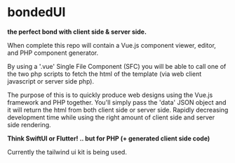 # bondedUI

<b>the perfect bond with client side & server side.</b>

When complete this repo will contain a Vue.js component viewer, editor, and PHP component generator.

By using a '.vue' Single File Component (SFC) you will be able to call one of the two php scripts to fetch the html of the template (via web client javascript or server side php).

The purpose of this is to quickly produce web designs using the Vue.js framework and PHP together. You'll simply pass the 'data' JSON object and it will return the html from both client side or server side. Rapidly decreasing development time while using the right amount of client side and server side rendering. 

<b>Think SwiftUI or Flutter! .. but for PHP (+ generated client side code)</b>

Currently the tailwind ui kit is being used.
